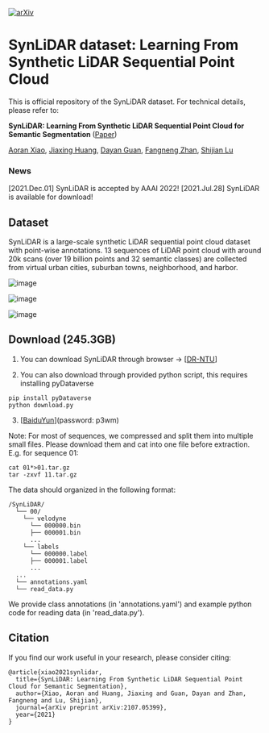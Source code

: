 [![arXiv](https://img.shields.io/badge/arXiv-2107.05399-b31b1b.svg)](https://arxiv.org/abs/2107.05399)

# SynLiDAR dataset: Learning From Synthetic LiDAR Sequential Point Cloud
This is official repository of the SynLiDAR dataset. For technical details, please refer to:

<b> SynLiDAR: Learning From Synthetic LiDAR Sequential Point Cloud for Semantic Segmentation </b> ([Paper](https://arxiv.org/abs/2107.05399))

  [Aoran Xiao](https://scholar.google.com/citations?user=yGKsEpAAAAAJ&hl=zh-EN), [Jiaxing Huang](https://scholar.google.com/citations?user=czirNcwAAAAJ&hl=zh-EN), [Dayan Guan](https://scholar.google.com/citations?user=9jp9QAsAAAAJ&hl=zh-EN), [Fangneng Zhan](https://scholar.google.com/citations?user=8zbcfzAAAAAJ&hl=zh-EN), [Shijian Lu](https://personal.ntu.edu.sg/shijian.lu/)

### News
[2021.Dec.01] SynLiDAR is accepted by AAAI 2022!
[2021.Jul.28] SynLiDAR is available for download!

## Dataset
SynLiDAR is a large-scale synthetic LiDAR sequential point cloud dataset with point-wise annotations. 13 sequences of LiDAR point cloud with around 20k scans (over 19 billion
points and 32 semantic classes) are collected from virtual urban cities, suburban towns, neighborhood, and harbor. 

![image](https://github.com/xiaoaoran/SynLiDAR/blob/main/images/synlidar.png)

![image](https://github.com/xiaoaoran/SynLiDAR/blob/main/images/Fig2.PNG)

![image](https://github.com/xiaoaoran/SynLiDAR/blob/main/images/Fig3.PNG)

## Download (245.3GB)
1) You can download SynLiDAR through browser &rarr; [[DR-NTU](https://researchdata.ntu.edu.sg/dataset.xhtml?persistentId=doi:10.21979/N9/BSKUOE)]

2) You can also download through provided python script, this requires installing pyDataverse
```
pip install pyDataverse
python download.py
```
3) [[BaiduYun](https://pan.baidu.com/s/1EFsknahSKgDMj7F1tPqrfg)](password: p3wm)

Note: For most of sequences, we compressed and split them into multiple small files. Please download them and cat into one file before extraction. E.g. for sequence 01:
```
cat 01*>01.tar.gz
tar -zxvf 11.tar.gz
```

The data should organized in the following format:
```
/SynLiDAR/
  └── 00/
    └── velodyne
      └── 000000.bin
      ├── 000001.bin
      ...
    └── labels
      └── 000000.label
      ├── 000001.label
      ...
  ...
  └── annotations.yaml
  └── read_data.py
```
We provide class annotations (in 'annotations.yaml') and example python code for reading data (in 'read_data.py').


## Citation
If you find our work useful in your research, please consider citing:  
```
@article{xiao2021synlidar,  
  title={SynLiDAR: Learning From Synthetic LiDAR Sequential Point Cloud for Semantic Segmentation},  
  author={Xiao, Aoran and Huang, Jiaxing and Guan, Dayan and Zhan, Fangneng and Lu, Shijian},  
  journal={arXiv preprint arXiv:2107.05399},  
  year={2021}  
}  
```

